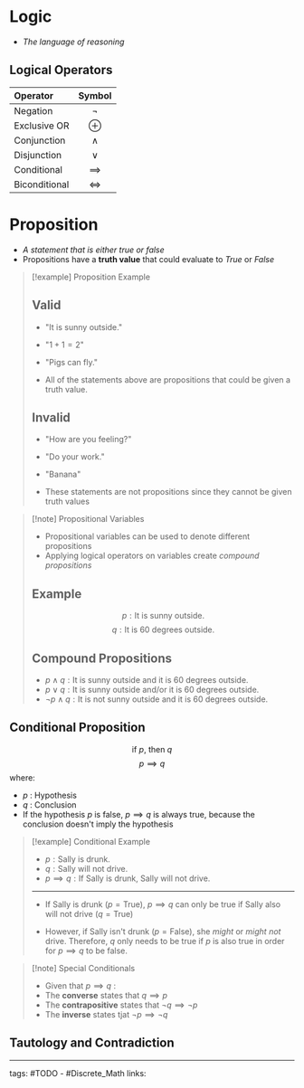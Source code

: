 # Logic
- *The language of reasoning*

## Logical Operators
| Operator      |   Symbol   |
|:------------- |:----------:|
| Negation      |   $\neg$   |
| Exclusive OR  |  $\oplus$  |
| Conjunction   |  $\land$   |
| Disjunction   |   $\lor$   |
| Conditional   | $\implies$ |
| Biconditional |   $\iff$   |


# Proposition
- *A statement that is either true or false*
- Propositions have a **truth value** that could evaluate to *True* or *False*

>[!example] Proposition Example
> ## Valid
> - "It is sunny outside."
> - "$1 + 1 = 2$"
> - "Pigs can fly."
> 
> - All of the statements above are propositions that could be given a truth value.
> 
> ## Invalid
> - "How are you feeling?"
> - "Do your work."
> - "Banana"
>
> - These statements are not propositions since they cannot be given truth values

>[!note] Propositional Variables
> - Propositional variables can be used to denote different propositions
> - Applying logical operators on variables create *compound propositions*
>
> ## Example
> $$p: \text{It is sunny outside.}$$
> $$q: \text{It is 60 degrees outside.}$$
> 
> ## Compound Propositions
> - $p \land q : \text{It is sunny outside and it is 60 degrees outside.}$
> - $p \lor q : \text{It is sunny outside and/or it is 60 degrees outside.}$
> - $\neg p \land q : \text{It is not sunny outside and it is 60 degrees outside.}$

## Conditional Proposition
$$ \text{if } p \text{, then } q$$
$$p \implies q$$ where:
- $p$ : Hypothesis
- $q$ : Conclusion
- If the hypothesis $p$ is false, $p \implies q$ is always true, because the conclusion doesn't imply the hypothesis

>[!example] Conditional Example
> - $p : \text{Sally is drunk.}$
> - $q: \text{Sally will not drive.}$
> - $p \implies q: \text{If Sally is drunk, Sally will not drive.}$
> ---
> - If Sally is drunk ($p = \text{True}$), $p \implies q$ can only be true if Sally also will not drive ($q = \text{True}$)
> 
> - However, if Sally isn't drunk ($p = \text{False}$), she *might* or *might not* drive. Therefore, $q$ only needs to be true if $p$ is also true in order for $p \implies q$ to be false.

> [!note] Special Conditionals
> - Given that $p \implies q$ :
> - The **converse** states that $q \implies p$
> - The **contrapositive** states that $\neg q \implies \neg p$
> - The **inverse** states tjat $\neg p \implies \neg q$

## Tautology and Contradiction




---
tags: #TODO - #Discrete_Math
links: